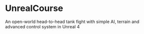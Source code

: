 # UnrealCourse
An open-world head-to-head tank fight with simple AI, terrain and advanced control system in Unreal 4
